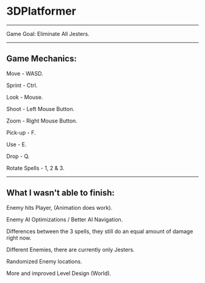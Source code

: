 # 3DPlatformer

---------------------
Game Goal: Eliminate All Jesters.

---------------------

Game Mechanics:
---------------------

Move - WASD.

Sprint - Ctrl.

Look - Mouse.

Shoot - Left Mouse Button.

Zoom - Right Mouse Button.

Pick-up - F.

Use - E.

Drop - Q.

Rotate Spells - 1, 2 & 3.

---------------------

What I wasn't able to finish:
---------------------

Enemy hits Player, (Animation does work).

Enemy AI Optimizations / Better AI Navigation.

Differences between the 3 spells, they still do an equal amount of damage right now.

Different Enemies, there are currently only Jesters.

Randomized Enemy locations.

More and improved Level Design (World).
